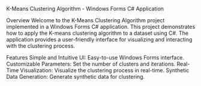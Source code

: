 K-Means Clustering Algorithm - Windows Forms C# Application

Overview
Welcome to the K-Means Clustering Algorithm project implemented in a Windows Forms C# application. This project demonstrates how to apply the K-means clustering algorithm to a dataset using C#. The application provides a user-friendly interface for visualizing and interacting with the clustering process.

Features
Simple and Intuitive UI: Easy-to-use Windows Forms interface.
Customizable Parameters: Set the number of clusters and iterations.
Real-Time Visualization: Visualize the clustering process in real-time.
Synthetic Data Generation: Generate synthetic data for clustering.
